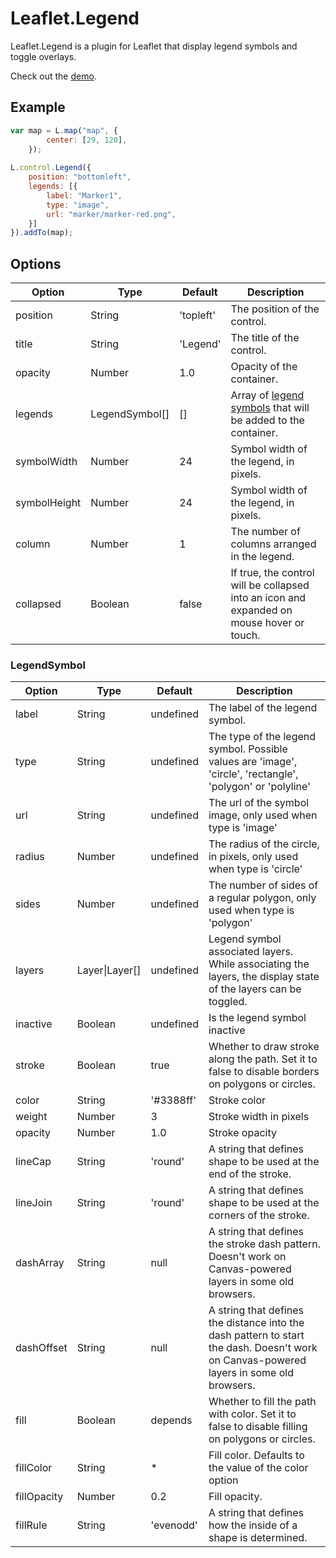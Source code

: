 # Leaflet.Legend 
Leaflet.Legend is a plugin for Leaflet that display legend symbols and toggle overlays.  

Check out the [demo](https://ptma.github.io/Leaflet.Legend/examples/legend.html).

## Example
```javascript
var map = L.map("map", {
        center: [29, 120],
    });
    
L.control.Legend({
    position: "bottomleft",
    legends: [{
        label: "Marker1",
        type: "image",
        url: "marker/marker-red.png",
    }]
}).addTo(map);
```

## Options
| Option | Type | Default | Description |
|--------|------|---------|-------------|
| position | String | 'topleft' | The position of the control. |
| title | String | 'Legend' | The title of the control. |
| opacity | Number | 1.0 | Opacity of the container. |
| legends | LegendSymbol[] | [] | Array of [legend symbols](#legendsymbol) that will be added to the container. |
| symbolWidth | Number | 24 | Symbol width of the legend, in pixels. |
| symbolHeight | Number | 24 | Symbol width of the legend, in pixels. |
| column | Number | 1 | The number of columns arranged in the legend. |
| collapsed | Boolean | false | If true, the control will be collapsed into an icon and expanded on mouse hover or touch. |

### LegendSymbol
| Option | Type | Default | Description |
|--------|------|---------|-------------|
| label | String | undefined | The label of the legend symbol. |
| type | String | undefined | The type of the legend symbol. Possible values are 'image', 'circle', 'rectangle', 'polygon' or 'polyline' |
| url | String | undefined | The url of the symbol image, only used when type is 'image' |
| radius | Number | undefined | The radius of the circle, in pixels, only used when type is 'circle' |
| sides | Number | undefined | The number of sides of a regular polygon, only used when type is 'polygon' |
| layers | Layer\|Layer[]| undefined | Legend symbol associated layers. While associating the layers, the display state of the layers can be toggled. |
| inactive | Boolean | undefined | Is the legend symbol inactive |
| stroke              | Boolean  | true       | Whether to draw stroke along the path\. Set it to false to disable borders on polygons or circles\. |
| color               | String   | '\#3388ff' | Stroke color |
| weight              | Number   | 3          | Stroke width in pixels |
| opacity             | Number   | 1\.0       | Stroke opacity |
| lineCap             | String   | 'round'    | A string that defines shape to be used at the end of the stroke\. |
| lineJoin            | String   | 'round'    | A string that defines shape to be used at the corners of the stroke\. |
| dashArray           | String   | null       | A string that defines the stroke dash pattern. Doesn't work on Canvas\-powered layers in some old browsers\. |
| dashOffset          | String   | null       | A string that defines the distance into the dash pattern to start the dash\. Doesn't work on Canvas-powered layers in some old browsers\. |
| fill                | Boolean  | depends    | Whether to fill the path with color. Set it to false to disable filling on polygons or circles\. |
| fillColor           | String   | \*         | Fill color. Defaults to the value of the color option |
| fillOpacity         | Number   | 0.2       | Fill opacity. |
| fillRule            | String   | 'evenodd'  | A string that defines how the inside of a shape is determined\. |

